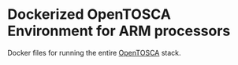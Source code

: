# Dockerized OpenTOSCA Environment for ARM processors

Docker files for running the entire [OpenTOSCA](https://github.com/OpenTOSCA) stack.
